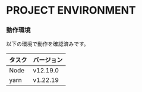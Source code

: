 # PROJECT ENVIRONMENT
### 動作環境

以下の環境で動作を確認済みです。

| タスク  | バージョン |
| :------ | ---------- |
| Node | v12.19.0    |
| yarn     | v1.22.19     |
